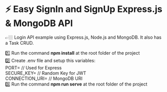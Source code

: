 # ⚡️ Easy SignIn and SignUp Express.js & MongoDB API

👉🏼 Login API example using Express.js, Node.js and MongoDB. It also has a Task CRUD.


1️⃣ Run the command **npm install** at the root folder of the project <br>
2️⃣ Create .env file and setup this variables: <br>
PORT= // Used for Express <br>
SECURE_KEY= // Random Key for JWT <br>
CONNECTION_URI= // MongoDB URI <br>
3️⃣ Run the command **npm run serve** at the root folder of the project
